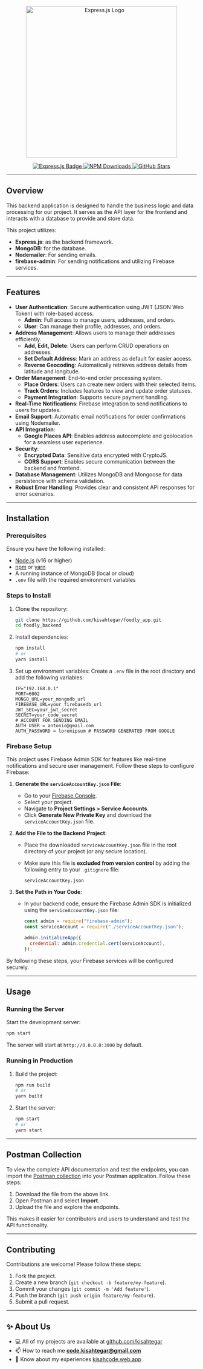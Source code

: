 <p align="center">
   <a href="https://expressjs.com/" target="_blank">
      <img src="https://upload.wikimedia.org/wikipedia/commons/6/64/Expressjs.png" alt="Express.js Logo" width="400">
   </a>
</p>

<p align="center">
   <a href="https://expressjs.com/">
      <img src="https://img.shields.io/badge/Express.js-Fast,%20unopinionated,%20minimalist-32CD32" alt="Express.js Badge">
   </a>
   <a href="https://www.npmjs.com/package/express">
      <img src="https://img.shields.io/npm/dw/express" alt="NPM Downloads">
   </a>
   <a href="https://github.com/expressjs/express">
      <img src="https://img.shields.io/github/stars/expressjs/express?style=social" alt="GitHub Stars">
   </a>
</p>

---

## Overview

This backend application is designed to handle the business logic and data processing for our project. It serves as the API layer for the frontend and interacts with a database to provide and store data.

This project utilizes:

- **Express.js**: as the backend framework.
- **MongoDB**: for the database.
- **Nodemailer**: For sending emails.
- **firebase-admin**: For sending notifications and utilizing Firebase services.

---

## Features

- **User Authentication**: Secure authentication using JWT (JSON Web Token) with role-based access.
  - **Admin**: Full access to manage users, addresses, and orders.
  - **User**: Can manage their profile, addresses, and orders.
- **Address Management**: Allows users to manage their addresses efficiently.
  - **Add, Edit, Delete**: Users can perform CRUD operations on addresses.
  - **Set Default Address**: Mark an address as default for easier access.
  - **Reverse Geocoding**: Automatically retrieves address details from latitude and longitude.
- **Order Management**: End-to-end order processing system.
  - **Place Orders**: Users can create new orders with their selected items.
  - **Track Orders**: Includes features to view and update order statuses.
  - **Payment Integration**: Supports secure payment handling.
- **Real-Time Notifications**: Firebase integration to send notifications to users for updates.
- **Email Support**: Automatic email notifications for order confirmations using Nodemailer.
- **API Integration**:
  - **Google Places API**: Enables address autocomplete and geolocation for a seamless user experience.
- **Security**:
  - **Encrypted Data**: Sensitive data encrypted with CryptoJS.
  - **CORS Support**: Enables secure communication between the backend and frontend.
- **Database Management**: Utilizes MongoDB and Mongoose for data persistence with schema validation.
- **Robust Error Handling**: Provides clear and consistent API responses for error scenarios.

---

## Installation

### Prerequisites

Ensure you have the following installed:

- [Node.js](https://nodejs.org/) (v16 or higher)
- [npm](https://www.npmjs.com/) or [yarn](https://yarnpkg.com/)
- A running instance of MongoDB (local or cloud)
- `.env` file with the required environment variables

### Steps to Install

1. Clone the repository:

   ```bash
   git clone https://github.com/kisahtegar/foodly_app.git
   cd foodly_backend
   ```

2. Install dependencies:

   ```bash
   npm install
   # or
   yarn install
   ```

3. Set up environment variables: Create a `.env` file in the root directory and add the following variables:

   ```env
   IP="192.168.0.1"
   PORT=6002
   MONGO_URL=your_mongodb_url
   FIREBASE_URL=your_firebasedb_url
   JWT_SEC=your_jwt_secret
   SECRET=your_code_secret
   # ACCOUNT FOR SENDING EMAIL
   AUTH_USER = antonio@gmail.com
   AUTH_PASSWORD = loremipsum # PASSWORD GENERATED FROM GOOGLE
   ```

### Firebase Setup

This project uses Firebase Admin SDK for features like real-time notifications and secure user management. Follow these steps to configure Firebase:

1. **Generate the `serviceAccountKey.json` File**:
   - Go to your [Firebase Console](https://console.firebase.google.com/).
   - Select your project.
   - Navigate to **Project Settings > Service Accounts**.
   - Click **Generate New Private Key** and download the `serviceAccountKey.json` file.

2. **Add the File to the Backend Project**:
   - Place the downloaded `serviceAccountKey.json` file in the root directory of your project (or any secure location).
   - Make sure this file is **excluded from version control** by adding the following entry to your `.gitignore` file:

     ```gitignore
     serviceAccountKey.json
     ```

3. **Set the Path in Your Code**:
   - In your backend code, ensure the Firebase Admin SDK is initialized using the `serviceAccountKey.json` file:

     ```javascript
     const admin = require("firebase-admin");
     const serviceAccount = require("./serviceAccountKey.json");

     admin.initializeApp({
       credential: admin.credential.cert(serviceAccount),
     });
     ```

By following these steps, your Firebase services will be configured securely.

---

## Usage

### Running the Server

Start the development server:

```bash
npm start
```

The server will start at `http://0.0.0.0:3000` by default.

### Running in Production

1. Build the project:

   ```bash
   npm run build
   # or
   yarn build
   ```

2. Start the server:

   ```bash
   npm start
   # or
   yarn start
   ```

---

## Postman Collection

To view the complete API documentation and test the endpoints, you can import the [Postman collection](./postman/ecomly.postman_collection.json) into your Postman application. Follow these steps:

1. Download the file from the above link.
2. Open Postman and select **Import**.
3. Upload the file and explore the endpoints.

This makes it easier for contributors and users to understand and test the API functionality.

---

## Contributing

Contributions are welcome! Please follow these steps:

1. Fork the project.
2. Create a new branch (`git checkout -b feature/my-feature`).
3. Commit your changes (`git commit -m 'Add feature'`).
4. Push the branch (`git push origin feature/my-feature`).
5. Submit a pull request.

---

## ✨ About Us

- 💻 All of my projects are available at [github.com/kisahtegar](https://github.com/kisahtegar)
- 📫 How to reach me **<code.kisahtegar@gmail.com>**
- 📄 Know about my experiences [kisahcode.web.app](https://kisahcode.web.app)
